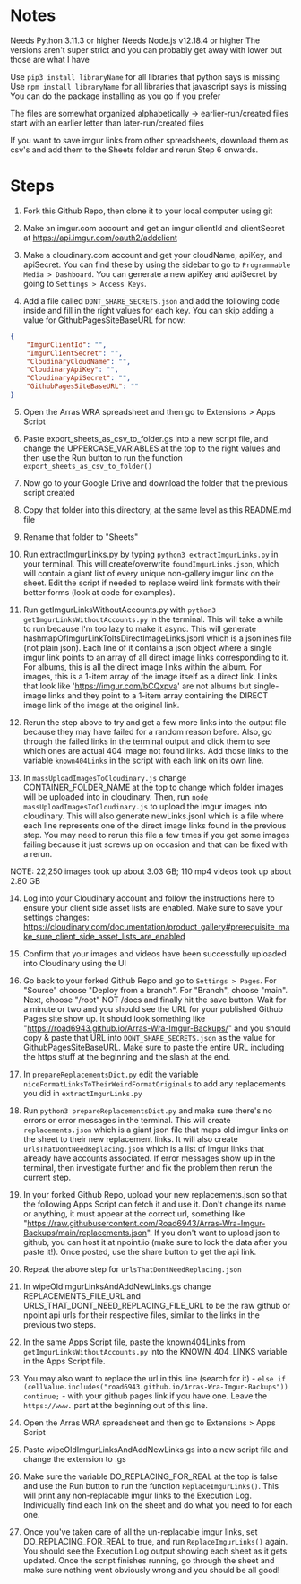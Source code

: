 # Notes

Needs Python 3.11.3 or higher
Needs Node.js v12.18.4 or higher
The versions aren't super strict and you can probably get away with lower but those are what I have

Use `pip3 install libraryName` for all libraries that python says is missing
Use `npm install libraryName` for all libraries that javascript says is missing
You can do the package installing as you go if you prefer

The files are somewhat organized alphabetically 
-> earlier-run/created files start with an earlier letter than later-run/created files

If you want to save imgur links from other spreadsheets, download them as csv's and add them to the Sheets folder and rerun Step 6 onwards.

# Steps

1. Fork this Github Repo, then clone it to your local computer using git

2. Make an imgur.com account and get an imgur clientId and clientSecret at https://api.imgur.com/oauth2/addclient

3. Make a cloudinary.com account and get your cloudName, apiKey, and apiSecret. You can find these by using the sidebar to go to `Programmable Media > Dashboard`. You can generate a new apiKey and apiSecret by going to `Settings > Access Keys`.

4. Add a file called `DONT_SHARE_SECRETS.json` and add the following code inside and fill in the right values for each key. You can skip adding a value for GithubPagesSiteBaseURL for now:

```json
{
    "ImgurClientId": "",
    "ImgurClientSecret": "",
    "CloudinaryCloudName": "",
    "CloudinaryApiKey": "",
    "CloudinaryApiSecret": "",
    "GithubPagesSiteBaseURL": ""
}
```

5. Open the Arras WRA spreadsheet and then go to Extensions > Apps Script

6. Paste export_sheets_as_csv_to_folder.gs into a new script file, and change the UPPERCASE_VARIABLES at the top to the right values and then use the Run button to run the function `export_sheets_as_csv_to_folder()`

7. Now go to your Google Drive and download the folder that the previous script created

8. Copy that folder into this directory, at the same level as this README.md file

9. Rename that folder to "Sheets"

10. Run extractImgurLinks.py by typing `python3 extractImgurLinks.py` in your terminal. This will create/overwrite `foundImgurLinks.json`, which will contain a giant list of every unique non-gallery imgur link on the sheet. Edit the script if needed to replace weird link formats with their better forms (look at code for examples).

11. Run getImgurLinksWithoutAccounts.py with `python3 getImgurLinksWithoutAccounts.py` in the terminal. This will take a while to run because I'm too lazy to make it async. This will generate hashmapOfImgurLinkToItsDirectImageLinks.jsonl which is a jsonlines file (not plain json). Each line of it contains a json object where a single imgur link points to an array of all direct image links corresponding to it. For albums, this is all the direct image links within the album. For images, this is a 1-item array of the image itself as a direct link. Links that look like 'https://imgur.com/bCQxpva' are not albums but single-image links and they point to a 1-item array containing the DIRECT image link of the image at the original link.

12. Rerun the step above to try and get a few more links into the output file because they may have failed for a random reason before. Also, go through the failed links in the terminal output and click them to see which ones are actual 404 image not found links. Add those links to the variable `known404Links` in the script with each link on its own line.

13. In `massUploadImagesToCloudinary.js` change CONTAINER_FOLDER_NAME at the top to change which folder images will be uploaded into in cloudinary. Then, run `node massUploadImagesToCloudinary.js` to upload the imgur images into cloudinary. This will also generate newLinks.jsonl which is a file where each line represents one of the direct image links found in the previous step. You may need to rerun this file a few times if you get some images failing because it just screws up on occasion and that can be fixed with a rerun.

NOTE: 22,250 images took up about 3.03 GB; 110 mp4 videos took up about 2.80 GB

14. Log into your Cloudinary account and follow the instructions here to ensure your client side asset lists are enabled. Make sure to save your settings changes: 
https://cloudinary.com/documentation/product_gallery#prerequisite_make_sure_client_side_asset_lists_are_enabled
 
15. Confirm that your images and videos have been successfully uploaded into Cloudinary using the UI

16. Go back to your forked Github Repo and go to `Settings > Pages`. For "Source" choose "Deploy from a branch". For "Branch", choose "main". Next, choose "/root" NOT /docs and finally hit the save button. Wait for a minute or two and you should see the URL for your published Github Pages site show up. It should look something like "https://road6943.github.io/Arras-Wra-Imgur-Backups/" and you should copy & paste that URL into `DONT_SHARE_SECRETS.json` as the value for GithubPagesSiteBaseURL. Make sure to paste the entire URL including the https stuff at the beginning and the slash at the end.

17. In `prepareReplacementsDict.py` edit the variable `niceFormatLinksToTheirWeirdFormatOriginals` to add any replacements you did in `extractImgurLinks.py`

18. Run `python3 prepareReplacementsDict.py` and make sure there's no errors or error messages in the terminal. This will create `replacements.json` which is a giant json file that maps old imgur links on the sheet to their new replacement links. It will also create `urlsThatDontNeedReplacing.json` which is a list of imgur links that already have accounts associated. If error messages show up in the terminal, then investigate further and fix the problem then rerun the current step.

19. In your forked Github Repo, upload your new replacements.json so that the following Apps Script can fetch it and use it. Don't change its name or anything, it must appear at the correct url, something like "https://raw.githubusercontent.com/Road6943/Arras-Wra-Imgur-Backups/main/replacements.json". If you don't want to upload json to github, you can host it at npoint.io (make sure to lock the data after you paste it!). Once posted, use the share button to get the api link.

20. Repeat the above step for `urlsThatDontNeedReplacing.json`

21. In wipeOldImgurLinksAndAddNewLinks.gs change REPLACEMENTS_FILE_URL and URLS_THAT_DONT_NEED_REPLACING_FILE_URL to be the raw github or npoint api urls for their respective files, similar to the links in the previous two steps.

22. In the same Apps Script file, paste the known404Links from `getImgurLinksWithoutAccounts.py` into the KNOWN_404_LINKS variable in the Apps Script file.

23. You may also want to replace the url in this line (search for it) - `else if (cellValue.includes("road6943.github.io/Arras-Wra-Imgur-Backups")) continue;` - with your github pages link if you have one. Leave the `https://www.` part at the beginning out of this line.

24. Open the Arras WRA spreadsheet and then go to Extensions > Apps Script

25. Paste wipeOldImgurLinksAndAddNewLinks.gs into a new script file and change the extension to .gs

26. Make sure the variable DO_REPLACING_FOR_REAL at the top is false and use the Run button to run the function `ReplaceImgurLinks()`. This will print any non-replacable imgur links to the Execution Log. Individually find each link on the sheet and do what you need to for each one.

27. Once you've taken care of all the un-replacable imgur links, set DO_REPLACING_FOR_REAL to true, and run `ReplaceImgurLinks()` again. You should see the Execution Log output showing each sheet as it gets updated. Once the script finishes running, go through the sheet and make sure nothing went obviously wrong and you should be all good!